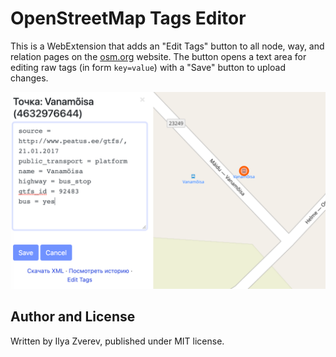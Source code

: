 # OpenStreetMap Tags Editor

This is a WebExtension that adds an "Edit Tags" button to all node, way,
and relation pages on the [osm.org](https://www.openstreetmap.org) website.
The button opens a text area for editing raw tags (in form `key=value`) with
a "Save" button to upload changes.

![Screenshot of the editor in action](osmtags-editor-screen.png)

## Author and License

Written by Ilya Zverev, published under MIT license.
